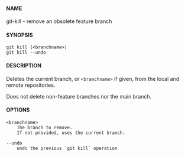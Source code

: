 #### NAME

git-kill - remove an obsolete feature branch


#### SYNOPSIS

```
git kill [<branchname>]
git kill --undo
```


#### DESCRIPTION

Deletes the current branch, or `<branchname>` if given,
from the local and remote repositories.

Does not delete non-feature branches nor the main branch.



#### OPTIONS

```
<branchname>
    The branch to remove.
    If not provided, uses the current branch.

--undo
    undo the previous `git kill` operation
```
